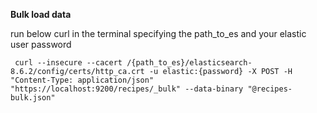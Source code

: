 **Bulk load data**

run below curl in the terminal specifying the path_to_es and your elastic user password
```
 curl --insecure --cacert /{path_to_es}/elasticsearch-8.6.2/config/certs/http_ca.crt -u elastic:{password} -X POST -H "Content-Type: application/json" "https://localhost:9200/recipes/_bulk" --data-binary "@recipes-bulk.json"
 ```
